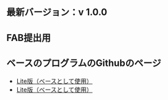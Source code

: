  ## 最新バージョン：v 1.0.0

 ## FAB提出用
## ベースのプログラムのGithubのページ
* [Lite版（ベースとして使用）](https://github.com/KAKURITU-P/microbit-chat-ja-lite)
* [Lite版（ベースとして使用）](https://github.com/KAKURITU-P/microbit-chat-ja-latee)
